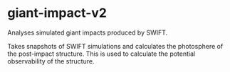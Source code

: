 # giant-impact-v2

Analyses simulated giant impacts produced by SWIFT.

Takes snapshots of SWIFT simulations and calculates the photosphere of the post-impact structure. This is used to calculate the potential observability of the structure.
